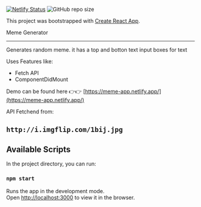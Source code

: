 [![Netlify Status](https://api.netlify.com/api/v1/badges/1c136324-11c8-4d07-bbc5-066990583b3e/deploy-status)](https://app.netlify.com/sites/meme-app/deploys)
![GitHub repo size](https://img.shields.io/github/repo-size/zemchuks/meme-generator-react)


This project was bootstrapped with [Create React App](https://github.com/facebook/create-react-app).

Meme Generator

---

Generates random meme.  it has a top and botton text input boxes for text

Uses Features like:
- Fetch API
- ComponentDidMount

Demo can be found here 👉👉 [https://meme-app.netlify.app/](https://meme-app.netlify.app/)

API Fetchend from:
## `http://i.imgflip.com/1bij.jpg`

## Available Scripts

In the project directory, you can run:

### `npm start`

Runs the app in the development mode.<br />
Open [http://localhost:3000](http://localhost:3000) to view it in the browser.
